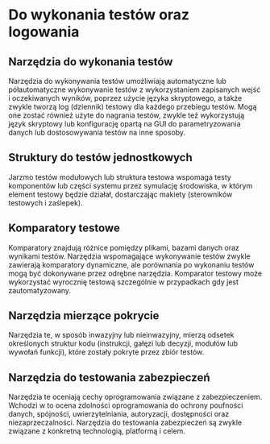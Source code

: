 # Do wykonania testów oraz logowania

## **Narzędzia do wykonania testów**

Narzędzia do wykonywania testów umożliwiają automatyczne lub półautomatyczne wykonywanie testów z wykorzystaniem zapisanych wejść i oczekiwanych wyników, poprzez użycie języka skryptowego, a także zwykle tworzą log \(dziennik\) testowy dla każdego przebiegu testów. Mogą one zostać również użyte do nagrania testów, zwykle też wykorzystują język skryptowy lub konfigurację opartą na GUI do parametryzowania danych lub dostosowywania testów na inne sposoby.

## **Struktury do testów jednostkowych**

Jarzmo testów modułowych lub struktura testowa wspomaga testy komponentów lub części systemu przez symulację środowiska, w którym element testowy będzie działał, dostarczając makiety \(sterowników testowych i zaślepek\).

## **Komparatory testowe**

Komparatory znajdują różnice pomiędzy plikami, bazami danych oraz wynikami testów. Narzędzia wspomagające wykonywanie testów zwykle zawierają komparatory dynamiczne, ale porównania po wykonaniu testów mogą być dokonywane przez odrębne narzędzia. Komparator testowy może wykorzystać wyrocznię testową szczególnie w przypadkach gdy jest zautomatyzowany.

## **Narzędzia mierzące pokrycie**

Narzędzia te, w sposób inwazyjny lub nieinwazyjny, mierzą odsetek określonych struktur kodu \(instrukcji, gałęzi lub decyzji, modułów lub wywołań funkcji\), które zostały pokryte przez zbiór testów.

## **Narzędzia do testowania zabezpieczeń**

Narzędzia te oceniają cechy oprogramowania związane z zabezpieczeniem. Wchodzi w to ocena zdolności oprogramowania do ochrony poufności danych, spójności, uwierzytelniania, autoryzacji, dostępności oraz niezaprzeczalności. Narzędzia do testowania zabezpieczeń są zwykle związane z konkretną technologią, platformą i celem.  

